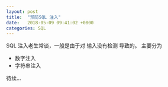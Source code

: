 ```yaml
---
layout: post
title:  "预防SQL 注入"
date:   2018-05-09 09:41:02 +0800
categories: SQL
---
```

SQL 注入老生常谈，一般是由于对 输入没有检测 导致的。 主要分为

* 数字注入
* 字符串注入
 

待续...

 

 



[jekyll-docs]: https://jekyllrb.com/docs/home
[jekyll-gh]:   https://github.com/jekyll/jekyll
[jekyll-talk]: https://talk.jekyllrb.com/
